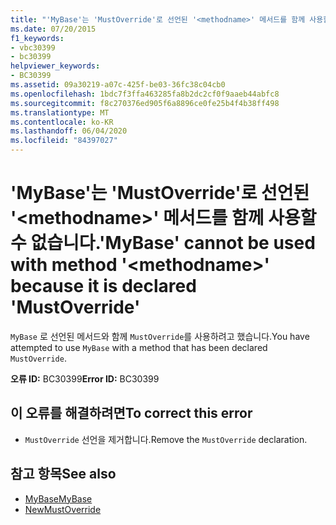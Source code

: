 ```yaml
---
title: "'MyBase'는 'MustOverride'로 선언된 '<methodname>' 메서드를 함께 사용할 수 없습니다."
ms.date: 07/20/2015
f1_keywords:
- vbc30399
- bc30399
helpviewer_keywords:
- BC30399
ms.assetid: 09a30219-a07c-425f-be03-36fc38c04cb0
ms.openlocfilehash: 1bdc7f3ffa463285fa8b2dc2cf0f9aaeb44abfc8
ms.sourcegitcommit: f8c270376ed905f6a8896ce0fe25b4f4b38ff498
ms.translationtype: MT
ms.contentlocale: ko-KR
ms.lasthandoff: 06/04/2020
ms.locfileid: "84397027"
---
```

# <a name="mybase-cannot-be-used-with-method-methodname-because-it-is-declared-mustoverride"></a><span data-ttu-id="ae0f1-102">'MyBase'는 'MustOverride'로 선언된 '\<methodname>' 메서드를 함께 사용할 수 없습니다.</span><span class="sxs-lookup"><span data-stu-id="ae0f1-102">'MyBase' cannot be used with method '\<methodname>' because it is declared 'MustOverride'</span></span>
<span data-ttu-id="ae0f1-103">`MyBase` 로 선언된 메서드와 함께 `MustOverride`를 사용하려고 했습니다.</span><span class="sxs-lookup"><span data-stu-id="ae0f1-103">You have attempted to use `MyBase` with a method that has been declared `MustOverride`.</span></span>  
  
 <span data-ttu-id="ae0f1-104">**오류 ID:** BC30399</span><span class="sxs-lookup"><span data-stu-id="ae0f1-104">**Error ID:** BC30399</span></span>  
  
## <a name="to-correct-this-error"></a><span data-ttu-id="ae0f1-105">이 오류를 해결하려면</span><span class="sxs-lookup"><span data-stu-id="ae0f1-105">To correct this error</span></span>  
  
- <span data-ttu-id="ae0f1-106">`MustOverride` 선언을 제거합니다.</span><span class="sxs-lookup"><span data-stu-id="ae0f1-106">Remove the `MustOverride` declaration.</span></span>  
  
## <a name="see-also"></a><span data-ttu-id="ae0f1-107">참고 항목</span><span class="sxs-lookup"><span data-stu-id="ae0f1-107">See also</span></span>

- [<span data-ttu-id="ae0f1-108">MyBase</span><span class="sxs-lookup"><span data-stu-id="ae0f1-108">MyBase</span></span>](../programming-guide/program-structure/me-my-mybase-and-myclass.md#mybase)
- [<span data-ttu-id="ae0f1-109">New</span><span class="sxs-lookup"><span data-stu-id="ae0f1-109">MustOverride</span></span>](../language-reference/modifiers/mustoverride.md)
